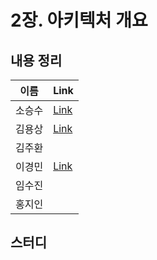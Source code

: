 # 2장. 아키텍처 개요

## 내용 정리

|  이름   | Link  |
|:-----:|:------|
|  소승수  | [Link](https://voidmelody.tistory.com/187)  |
|  김용상  | [Link](https://sturdy-rainstorm-a1c.notion.site/DDD-2-aee6136e35a34da1be3b8387eddcf9f8?pvs=4)      | 
|  김주환  |       |
|  이경민  | [Link](https://velog.io/@tidavid1/DDD-START-2%EC%9E%A5-%EC%95%84%ED%82%A4%ED%85%8D%EC%B2%98-%EA%B0%9C%EC%9A%94) |
|  임수진  |       |
|  홍지인  |       |

## 스터디
> 
